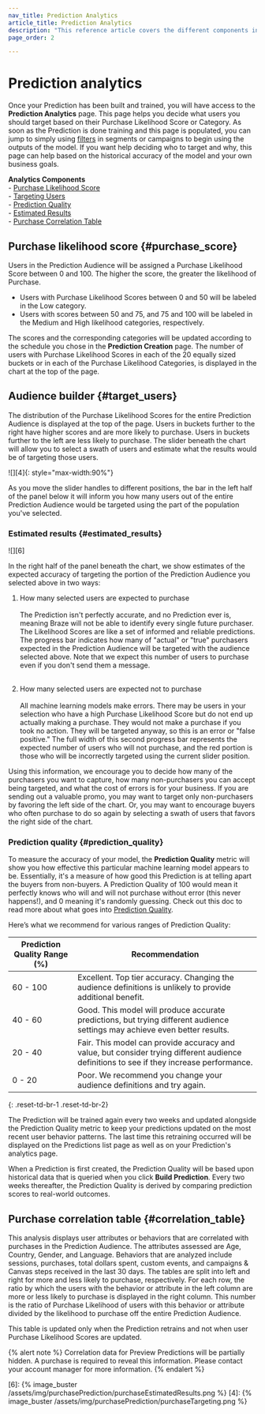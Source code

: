 ```yaml
---
nav_title: Prediction Analytics
article_title: Prediction Analytics
description: "This reference article covers the different components included in the Predictive Purchases Analytics Page and how they can be used to make insightful driven decisions."
page_order: 2

---
```


# Prediction analytics

Once your Prediction has been built and trained, you will have access to the **Prediction Analytics** page. This page helps you decide what users you should target based on their Purchase Likelihood Score or Category. As soon as the Prediction is done training and this page is populated, you can jump to simply using [filters]({{site.baseurl}}/user_guide/predictive_suite/predictive_churn/messaging_users/#filters) in segments or campaigns to begin using the outputs of the model. If you want help deciding who to target and why, this page can help based on the historical accuracy of the model and your own business goals. 

**Analytics Components**<br>
&#45; [Purchase Likelihood Score](#purchase_score)<br>
&#45; [Targeting Users](#target_users)<br>
&#45; [Prediction Quality](#prediction_quality)<br>
&#45; [Estimated Results](#estimated_results)<br>
&#45; [Purchase Correlation Table](#correlation_table)

## Purchase likelihood score {#purchase_score}

Users in the Prediction Audience will be assigned a Purchase Likelihood Score between 0 and 100. The higher the score, the greater the likelihood of Purchase.

- Users with Purchase Likelihood Scores between 0 and 50 will be labeled in the Low category. 
- Users with scores between 50 and 75, and 75 and 100 will be labeled in the Medium and High likelihood categories, respectively. 

The scores and the corresponding categories will be updated according to the schedule you chose in the **Prediction Creation** page. The number of users with Purchase Likelihood Scores in each of the 20 equally sized buckets or in each of the Purchase Likelihood Categories, is displayed in the chart at the top of the page.

## Audience builder {#target_users}

The distribution of the Purchase Likelihood Scores for the entire Prediction Audience is displayed at the top of the page. Users in buckets further to the right have higher scores and are more likely to purchase. Users in buckets further to the left are less likely to purchase. The slider beneath the chart will allow you to select a swath of users and estimate what the results would be of targeting those users.

![][4]{: style="max-width:90%"} 

As you move the slider handles to different positions, the bar in the left half of the panel below it will inform you how many users out of the entire Prediction Audience would be targeted using the part of the population you've selected.

### Estimated results {#estimated_results}

![][6]

In the right half of the panel beneath the chart, we show estimates of the expected accuracy of targeting the portion of the Prediction Audience you selected above in two ways:

1. How many selected users are expected to purchase<br><br> The Prediction isn't perfectly accurate, and no Prediction ever is, meaning Braze will not be able to identify every single future purchaser. The Likelihood Scores are like a set of informed and reliable predictions. The progress bar indicates how many of "actual" or "true" purchasers expected in the Prediction Audience will be targeted with the audience selected above. Note that we expect this number of users to purchase even if you don't send them a message. <br><br>

2. How many selected users are expected not to purchase<br><br>All machine learning models make errors. There may be users in your selection who have a high Purchase Likelihood Score but do not end up actually making a purchase. They would not make a purchase if you took no action. They will be targeted anyway, so this is an error or "false positive." The full width of this second progress bar represents the expected number of users who will not purchase, and the red portion is those who will be incorrectly targeted using the current slider position.

Using this information, we encourage you to decide how many of the purchasers you want to capture, how many non-purchasers you can accept being targeted, and what the cost of errors is for your business. If you are sending out a valuable promo, you may want to target only non-purchasers by favoring the left side of the chart. Or, you may want to encourage buyers who often purchase to do so again by selecting a swath of users that favors the right side of the chart.

### Prediction quality {#prediction_quality}

To measure the accuracy of your model, the **Prediction Quality** metric will show you how effective this particular machine learning model appears to be. Essentially, it's a measure of how good this Prediction is at telling apart the buyers from non-buyers. A Prediction Quality of 100 would mean it perfectly knows who will and will not purchase without error (this never happens!), and 0 meaning it's randomly guessing. Check out this doc to read more about what goes into [Prediction Quality]({{site.baseurl}}/user_guide/predictive_suite/predictive_churn/prediction_analytics/prediction_quality/).

Here’s what we recommend for various ranges of Prediction Quality:

| Prediction Quality Range (%) | Recommendation |
| ---------------------- | -------------- |
| 60 - 100 | Excellent. Top tier accuracy. Changing the audience definitions is unlikely to provide additional benefit. |
| 40 - 60 | Good. This model will produce accurate predictions, but trying different audience settings may achieve even better results. |
| 20 - 40| Fair. This model can provide accuracy and value, but consider trying different audience definitions to see if they increase performance. |
| 0 - 20 | Poor. We recommend you change your audience definitions and try again. |
{: .reset-td-br-1 .reset-td-br-2}

The Prediction will be trained again every two weeks and updated alongside the Prediction Quality metric to keep your predictions updated on the most recent user behavior patterns. The last time this retraining occurred will be displayed on the Predictions list page as well as on your Prediction's analytics page. 

When a Prediction is first created, the Prediction Quality will be based upon historical data that is queried when you click **Build Prediction**. Every two weeks thereafter, the Prediction Quality is derived by comparing prediction scores to real-world outcomes.

## Purchase correlation table {#correlation_table}

This analysis displays user attributes or behaviors that are correlated with purchases in the Prediction Audience. The attributes assessed are Age, Country, Gender, and Language. Behaviors that are analyzed include sessions, purchases, total dollars spent, custom events, and campaigns & Canvas steps received in the last 30 days. The tables are split into left and right for more and less likely to purchase, respectively. For each row, the ratio by which the users with the behavior or attribute in the left column are more or less likely to purchase is displayed in the right column. This number is the ratio of Purchase Likelihood of users with this behavior or attribute divided by the likelihood to purchase off the entire Prediction Audience.

This table is updated only when the Prediction retrains and not when user Purchase Likelihood Scores are updated.

{% alert note %}
Correlation data for Preview Predictions will be partially hidden. A purchase is required to reveal this information. Please contact your account manager for more information.
{% endalert %}

[6]: {% image_buster /assets/img/purchasePrediction/purchaseEstimatedResults.png %}
[4]: {% image_buster /assets/img/purchasePrediction/purchaseTargeting.png %}